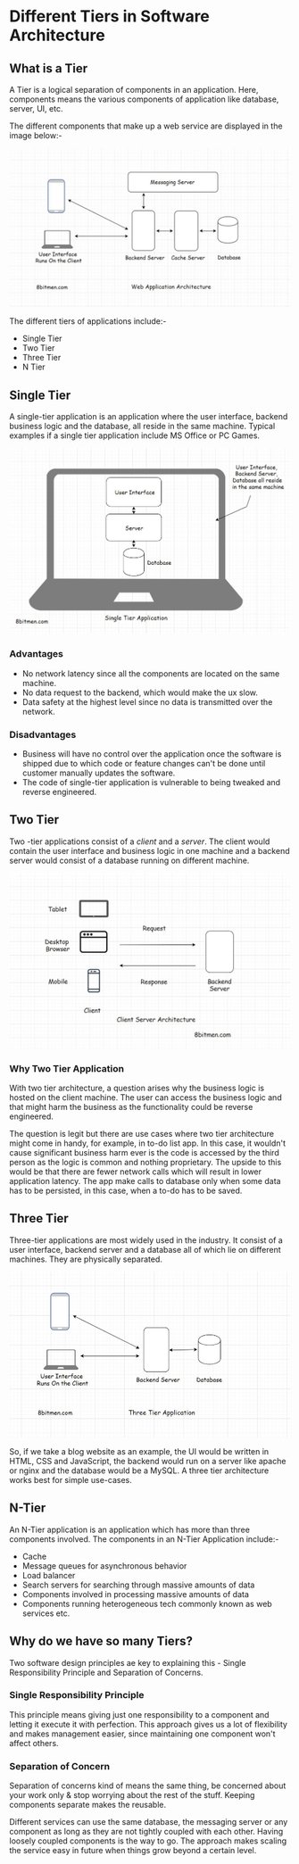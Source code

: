 # Different Tiers in Software Architecture

## What is a Tier

A Tier is a logical separation of components in an application. Here, components means the various components of application like database, server, UI, etc.

The different components that make up a web service are displayed in the image below:-

![](./media/WAA.jpg)

The different tiers of applications include:-

- Single Tier
- Two Tier
- Three Tier
- N Tier

## Single Tier

A single-tier application is an application where the user interface, backend business logic and the database, all reside in the same machine. Typical examples if a single tier application include MS Office or PC Games.

![](./media/STA.jpg)

### Advantages

- No network latency since all the components are located on the same machine.
- No data request to the backend, which would make the ux slow.
- Data safety at the highest level since no data is transmitted over the network.

### Disadvantages

- Business will have no control over the application once the software is shipped due to which code or feature changes can't be done until customer manually updates the software.
- The code of single-tier application is vulnerable to being tweaked and reverse engineered.

## Two Tier

Two -tier applications consist of a *client*  and a *server*. The client would contain the user interface and business logic in one machine and a backend server would consist of a database running on different machine.

![](./media/TTA.jpg)

### Why Two Tier Application

With two tier architecture, a question arises why the business logic is hosted on the client machine. The user can access the business logic and that might harm the business as the functionality could be reverse engineered.

The question is legit but there are use cases where two tier architecture might come in handy, for example, in to-do list app. In this case, it wouldn't cause significant business harm ever is the code is accessed by the third person as the logic is common and nothing proprietary. The upside to this would be that there are fewer network calls which will result in lower application latency. The app make calls to database only when some data has to be persisted, in this case, when a to-do has to be saved.

## Three Tier

Three-tier applications are most widely used in the industry. It consist of a user interface, backend server and a database all of which lie on different machines. They are physically separated.

![](./media/3TA.jpg)

So, if we take a blog website as an example, the UI would be written in HTML, CSS and JavaScript, the backend would run on a server like apache or nginx and the database would be a MySQL. A three tier architecture works best for simple use-cases.

## N-Tier

An N-Tier application is an application which has more than three components involved. The components in an N-Tier Application include:-

- Cache
- Message queues for asynchronous behavior
- Load balancer
- Search servers for searching through massive amounts of data
- Components involved in processing massive amounts of data
- Components running heterogeneous tech commonly known as web services etc.

## Why do we have so many Tiers?

Two software design principles ae key to explaining this - Single Responsibility Principle and Separation of Concerns.

### Single Responsibility Principle

This principle means giving just one responsibility to a component and letting it execute it with perfection. This approach gives us a lot of flexibility and makes management easier, since maintaining one component won't affect others.

### Separation of Concern

Separation of concerns kind of means the same thing, be concerned about your work only & stop worrying about the rest of the stuff. Keeping components separate makes the reusable. 

Different services can use the same database, the messaging server or any component as long as they are not tightly coupled with each other. Having loosely coupled components is the way to go. The approach makes scaling the service easy in future when things grow beyond a certain level.

